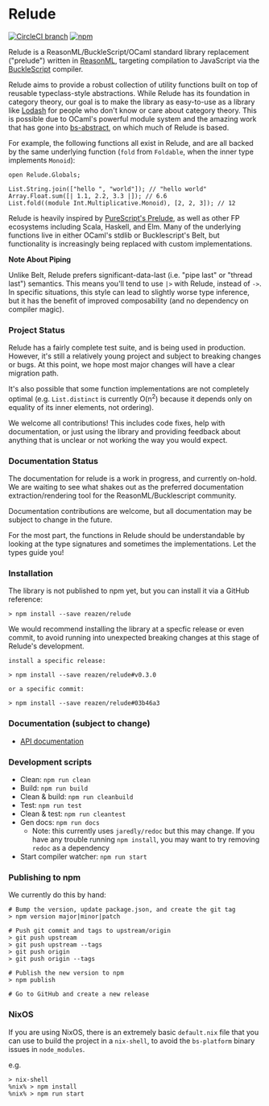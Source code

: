 # Relude

[![CircleCI branch](https://img.shields.io/circleci/project/github/reazen/relude/master.svg)](https://circleci.com/gh/reazen/relude)
[![npm](https://img.shields.io/npm/v/relude.svg)](https://npmjs.org/relude)

Relude is a ReasonML/BuckleScript/OCaml standard library replacement ("prelude") written in [ReasonML](https://reasonml.github.io/), targeting compilation to JavaScript via the [BuckleScript](https://bucklescript.github.io/) compiler.

Relude aims to provide a robust collection of utility functions built on top of reusable typeclass-style abstractions. While Relude has its foundation in category theory, our goal is to make the library as easy-to-use as a library like [Lodash](https://lodash.com/docs) for people who don't know or care about category theory. This is possible due to OCaml's powerful module system and the amazing work that has gone into [bs-abstract](https://github.com/Risto-Stevcev/bs-abstract), on which much of Relude is based.

For example, the following functions all exist in Relude, and are all backed by the same underlying function (`fold` from `Foldable`, when the inner type implements `Monoid`):

```reason
open Relude.Globals;

List.String.join(["hello ", "world"]); // "hello world"
Array.Float.sum([| 1.1, 2.2, 3.3 |]); // 6.6
List.fold((module Int.Multiplicative.Monoid), [2, 2, 3]); // 12
```

Relude is heavily inspired by [PureScript's Prelude](https://pursuit.purescript.org/packages/purescript-prelude), as well as other FP ecosystems including Scala, Haskell, and Elm. Many of the underlying functions live in either OCaml's stdlib or Bucklescript's Belt, but functionality is increasingly being replaced with custom implementations.

**Note About Piping**

Unlike Belt, Relude prefers significant-data-last (i.e. "pipe last" or "thread last") semantics. This means you'll tend to use `|>` with Relude, instead of `->`.  In specific situations, this style can lead to slightly worse type inference, but it has the benefit of improved composability (and no dependency on compiler magic).

### Project Status

Relude has a fairly complete test suite, and is being used in production. However, it's still a relatively young project and subject to breaking changes or bugs. At this point, we hope most major changes will have a clear migration path.

It's also possible that some function implementations are not completely optimal (e.g. `List.distinct` is currently O(n<sup>2</sup>) because it depends only on equality of its inner elements, not ordering).

We welcome all contributions! This includes code fixes, help with documentation, or just using the library and providing feedback about anything that is unclear or not working the way you would expect.

### Documentation Status

The documentation for relude is a work in progress, and currently on-hold. We are waiting to see what shakes out as the preferred documentation extraction/rendering tool for the ReasonML/Bucklescript community.

Documentation contributions are welcome, but all documentation may be subject to change in the future.

For the most part, the functions in Relude should be understandable by looking at the type signatures and sometimes the implementations.  Let the types guide you!

### Installation

The library is not published to npm yet, but you can install it via a GitHub reference:

```
> npm install --save reazen/relude
```

We would recommend installing the library at a specfic release or even commit, to avoid running into unexpected breaking changes at this stage of Relude's development.

```
install a specific release:

> npm install --save reazen/relude#v0.3.0

or a specific commit:

> npm install --save reazen/relude#03b46a3

```

### Documentation (subject to change)

* [API documentation](https://reazen.github.io/relude)

### Development scripts

* Clean: `npm run clean`
* Build: `npm run build`
* Clean & build: `npm run cleanbuild`
* Test: `npm run test`
* Clean & test: `npm run cleantest`
* Gen docs: `npm run docs`
  * Note: this currently uses `jaredly/redoc` but this may change. If you have any trouble running `npm install`, you may want to try removing `redoc` as a dependency
* Start compiler watcher: `npm run start`

### Publishing to npm

We currently do this by hand:

```
# Bump the version, update package.json, and create the git tag
> npm version major|minor|patch

# Push git commit and tags to upstream/origin
> git push upstream
> git push upstream --tags
> git push origin
> git push origin --tags

# Publish the new version to npm
> npm publish

# Go to GitHub and create a new release
```

### NixOS

If you are using NixOS, there is an extremely basic `default.nix` file that you can
use to build the project in a `nix-shell`, to avoid the `bs-platform` binary issues
in `node_modules`.

e.g.

```
> nix-shell
%nix% > npm install
%nix% > npm run start
```
